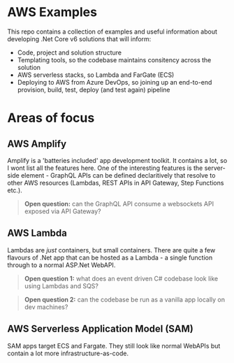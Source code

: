 # AWS Examples

This repo contains a collection of examples and useful information about developing .Net Core v6 solutions that will inform:

- Code, project and solution structure
- Templating tools, so the codebase maintains consitency across the solution
- AWS serverless stacks, so Lambda and FarGate (ECS)
- Deploying to AWS from Azure DevOps, so joining up an end-to-end provision, build, test, deploy (and test again) pipeline

# Areas of focus

## AWS Amplify

Amplify is a 'batteries included' app development toolkit. It contains a lot, so I wont list all the features here. One of the interesting features is the server-side element - GraphQL APIs can be defined declaritively that resolve to other AWS resources (Lambdas, REST APIs in API Gateway, Step Functions etc.).

> **Open question:** can the GraphQL API consume a websockets API exposed via API Gateway?

## AWS Lambda

Lambdas are *just* containers, but small containers. There are quite a few flavours of .Net app that can be hosted as a Lambda - a single function through to a normal ASP.Net WebAPI.

> **Open question 1:** what does an event driven C# codebase look like using Lambdas and SQS?

> **Open question 2:** can the codebase be run as a vanilla app locally on dev machines?


## AWS Serverless Application Model (SAM)

SAM apps target ECS and Fargate. They still look like normal WebAPIs but contain a lot more infrastructure-as-code.
